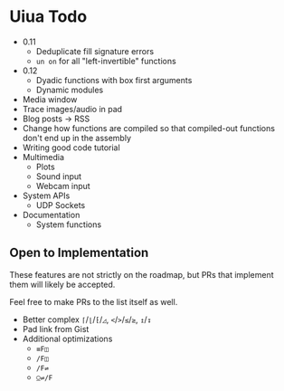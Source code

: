 # Uiua Todo

- 0.11
  - Deduplicate fill signature errors
  - `un on` for all "left-invertible" functions
- 0.12
  - Dyadic functions with box first arguments
  - Dynamic modules
- Media window
- Trace images/audio in pad
- Blog posts -> RSS
- Change how functions are compiled so that compiled-out functions don't end up in the assembly
- Writing good code tutorial
- Multimedia
  - Plots
  - Sound input
  - Webcam input
- System APIs
  - UDP Sockets
- Documentation
  - System functions

## Open to Implementation

These features are not strictly on the roadmap, but PRs that implement them will likely be accepted.

Feel free to make PRs to the list itself as well.

- Better complex `⌈`/`⌊`/`⁅`/`◿`, `<`/`>`/`≤`/`≥`, `↥`/`↧`
- Pad link from Gist
- Additional optimizations
  - `≡F◫`
  - `/F◫`
  - `/F⇌`
  - `⍜⇌/F`
